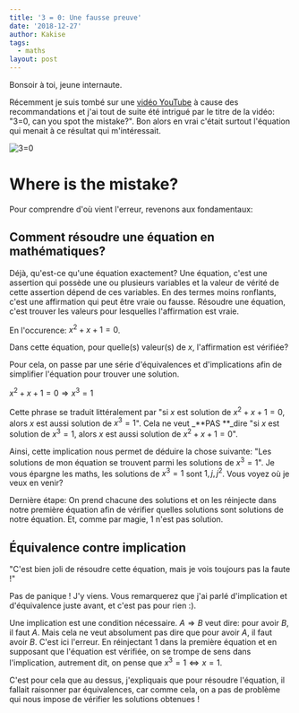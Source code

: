```yaml
---
title: '3 = 0: Une fausse preuve'
date: '2018-12-27'
author: Kakise
tags:
  - maths
layout: post
---
```

Bonsoir à toi, jeune internaute.

Récemment je suis tombé sur une [vidéo YouTube](https://www.youtube.com/watch?v=SGUZ-8u1OxM) à cause des recommandations et j'ai tout de suite été intrigué par le titre de la vidéo: "3=0, can you spot the mistake?". Bon alors en vrai c'était surtout l'équation qui menait à ce résultat qui m'intéressait.

![3=0](https://ucarecdn.com/7785a711-58fd-4854-b0ac-c7815056f2f6/ "3=0: l'équation")

# Where is the mistake?

Pour comprendre d'où vient l'erreur, revenons aux fondamentaux:

## Comment résoudre une équation en mathématiques?

Déjà, qu'est-ce qu'une équation exactement? Une équation, c'est une assertion qui possède une ou plusieurs variables et la valeur de vérité de cette assertion dépend de ces variables. En des termes moins ronflants, c'est une affirmation qui peut être vraie ou fausse. Résoudre une équation, c'est trouver les valeurs pour lesquelles l'affirmation est vraie.

En l'occurence: $x^{2} + x + 1 = 0$.

Dans cette équation, pour quelle(s) valeur(s) de $x$, l'affirmation est vérifiée?

Pour cela, on passe par une série d'équivalences et d'implications afin de simplifier l'équation pour trouver une solution.

$x^{2} + x + 1 = 0 \Rightarrow x^{3} = 1$

Cette phrase se traduit littéralement par "si $x$ est solution de $x^{2} + x + 1 = 0$, alors $x$ est aussi solution de $x^{3} = 1$". Cela ne veut _**PAS **_dire "si $x$ est solution de $x^{3} = 1$, alors $x$ est aussi solution de $x^{2} + x + 1 = 0$".

Ainsi, cette implication nous permet de déduire la chose suivante: "Les solutions de mon équation se trouvent parmi les solutions de $x^{3} = 1$". Je vous épargne les maths, les solutions de $x^{3} = 1$ sont ${1, j, j^{2}}$. Vous voyez où je veux en venir?

Dernière étape: On prend chacune des solutions et on les réinjecte dans notre première équation afin de vérifier quelles solutions sont solutions de notre équation. Et, comme par magie, 1 n'est pas solution.

## Équivalence contre implication

"C'est bien joli de résoudre cette équation, mais je vois toujours pas la faute !"

Pas de panique ! J'y viens. Vous remarquerez que j'ai parlé d'implication et d'équivalence juste avant, et c'est pas pour rien :).

Une implication est une condition nécessaire. $A \Rightarrow B$ veut dire: pour avoir $B$, il faut $A$. Mais cela ne veut absolument pas dire que pour avoir $A$, il faut avoir $B$. C'est ici l'erreur. En réinjectant $1$ dans la première équation et en supposant que l'équation est vérifiée, on se trompe de sens dans l'implication, autrement dit, on pense que $x^{3} = 1 \Leftrightarrow x = 1$.

C'est pour cela que au dessus, j'expliquais que pour résoudre l'équation, il fallait raisonner par équivalences, car comme cela, on a pas de problème qui nous impose de vérifier les solutions obtenues !
